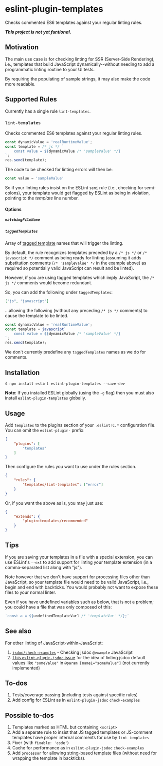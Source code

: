 # eslint-plugin-templates

Checks commented ES6 templates against your regular linting rules.

***This project is not yet funtional.***

## Motivation

The main use case is for checking linting for SSR (Server-Side Rendering),
i.e., templates that build JavaScript dynamically--without needing to
add a programmatic linting routine to your UI tests.

By requiring the populating of sample strings, it may also make the code
more readable.

## Supported Rules

Currently has a single rule `lint-templates`.

### `lint-templates`

Checks commented ES6 templates against your regular linting rules.

```js
const dynamicValue = 'realRuntimeValue';
const template = /* js */ `
    const value = ${dynamicValue /* 'sampleValue' */}
`;
res.send(template);
```

The code to be checked for linting errors will then be:

```js
const value = 'sampleValue'
```

So if your linting rules insist on the ESLint `semi` rule (i.e., checking
for semi-colons), your template would get flagged by ESLint as being
in violation, pointing to the *template* line number.

<!--
Todo: Document options here once supported
-->

#### Options

##### `matchingFileName`

##### `taggedTemplates`

Array of [tagged template](https://developer.mozilla.org/en-US/docs/Web/JavaScript/Reference/Template_literals#Tagged_templates)
names that will trigger the linting.

By default, the rule recognizes templates preceded by a `/* js */` or
`/* javascript */` comment as being ready for linting (assuming it adds
substitution comments (`/* 'sampleValue' */` in the example above) as
required so potentially valid JavaScript can result and be linted).

However, if you are using tagged templates which imply JavaScript, the
`/* js */` comments would become redundant.

So, you can add the following under `taggedTemplates`:

```json
["js", "javascript"]
```

...allowing the following (without any preceding `/* js */` comments)
to cause the template to be linted.

```js
const dynamicValue = 'realRuntimeValue';
const template = javascript`
    const value = ${dynamicValue /* 'sampleValue' */}
`;
res.send(template);
```

We don't currently predefine any `taggedTemplates` names as we do for
comments.

## Installation

```
$ npm install eslint eslint-plugin-templates --save-dev
```

**Note:** If you installed ESLint globally (using the `-g` flag) then
you must also install `eslint-plugin-templates` globally.

## Usage

Add `templates` to the plugins section of your `.eslintrc.*` configuration
file. You can omit the `eslint-plugin-` prefix:

```json
{
    "plugins": [
        "templates"
    ]
}
```

Then configure the rules you want to use under the rules section.

```json
{
    "rules": {
        "templates/lint-templates": ["error"]
    }
}
```

Or, if you want the above as is, you may just use:

```json
{
    "extends": {
        "plugin:templates/recommended"
    }
}
```

## Tips

If you are saving your templates in a file with a special extension, you can
use ESLint's `--ext` to add support for linting your template extension (in
a comma-separated list along with "js").

Note however that we don't have support for processing files other than
JavaScript, so your template file would need to be valid JavaScript, i.e.,
begin and end with backticks. You would probably not want to expose these
files to your normal linter.

Even if you have undefined variables such as below, that is not a problem;
you could have a file that was only composed of this:

```js
`const a = ${undefinedTemplateVar1 /* 'templateVar' */};`
```

## See also

For other linting of JavaScript-within-JavaScript:

1. [`jsdoc/check-examples`](https://github.com/gajus/eslint-plugin-jsdoc#eslint-plugin-jsdoc-rules-check-examples) - Checking jsdoc `@example` JavaScript
1. [This `eslint-plugin-jsdoc` issue](https://github.com/gajus/eslint-plugin-jsdoc/issues/473)
    for the idea of linting jsdoc default values like `"someValue"` in
    `@param [name1="someValue"]` (not currently implemented)

## To-dos

1. Tests/coverage passing (including tests against specific rules)
1. Add config for ESLint as in `eslint-plugin-jsdoc` `check-examples`

## Possible to-dos

1. Templates marked as HTML but containing `<script>`
1. Add a separate rule to insist that JS tagged templates or JS-comment
    templates have proper internal comments for use by `lint-templates`
1. Fixer (with `fixable: 'code'`)
1. Cache for performance as in `eslint-plugin-jsdoc` `check-examples`
1. Add `processor` for allowing string-based template files (without
    need for wrapping the template in backticks).
